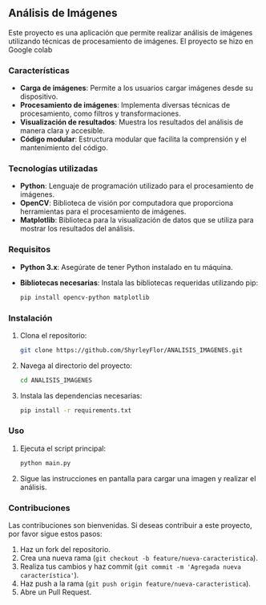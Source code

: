 ## Análisis de Imágenes

Este proyecto es una aplicación que permite realizar análisis de imágenes utilizando técnicas de procesamiento de imágenes.
El proyecto se hizo en Google colab

### Características

- **Carga de imágenes**: Permite a los usuarios cargar imágenes desde su dispositivo.
- **Procesamiento de imágenes**: Implementa diversas técnicas de procesamiento, como filtros y transformaciones.
- **Visualización de resultados**: Muestra los resultados del análisis de manera clara y accesible.
- **Código modular**: Estructura modular que facilita la comprensión y el mantenimiento del código.

### Tecnologías utilizadas

- **Python**: Lenguaje de programación utilizado para el procesamiento de imágenes.
- **OpenCV**: Biblioteca de visión por computadora que proporciona herramientas para el procesamiento de imágenes.
- **Matplotlib**: Biblioteca para la visualización de datos que se utiliza para mostrar los resultados del análisis.

### Requisitos

- **Python 3.x**: Asegúrate de tener Python instalado en tu máquina.
- **Bibliotecas necesarias**: Instala las bibliotecas requeridas utilizando pip:

   ```bash
   pip install opencv-python matplotlib
   ```

### Instalación

1. Clona el repositorio:

   ```bash
   git clone https://github.com/ShyrleyFlor/ANALISIS_IMAGENES.git
   ```

2. Navega al directorio del proyecto:

   ```bash
   cd ANALISIS_IMAGENES
   ```

3. Instala las dependencias necesarias:

   ```bash
   pip install -r requirements.txt
   ```

### Uso

1. Ejecuta el script principal:

   ```bash
   python main.py
   ```

2. Sigue las instrucciones en pantalla para cargar una imagen y realizar el análisis.

### Contribuciones

Las contribuciones son bienvenidas. Si deseas contribuir a este proyecto, por favor sigue estos pasos:

1. Haz un fork del repositorio.
2. Crea una nueva rama (`git checkout -b feature/nueva-caracteristica`).
3. Realiza tus cambios y haz commit (`git commit -m 'Agregada nueva característica'`).
4. Haz push a la rama (`git push origin feature/nueva-caracteristica`).
5. Abre un Pull Request.
